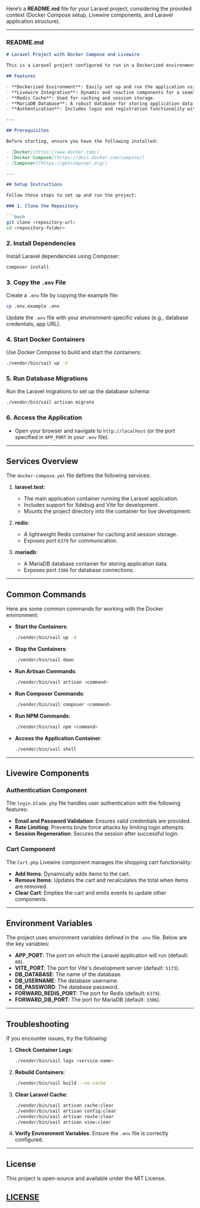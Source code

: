 Here’s a **README.md** file for your Laravel project, considering the provided context (Docker Compose setup, Livewire components, and Laravel application structure).

---

### README.md

```markdown
# Laravel Project with Docker Compose and Livewire

This is a Laravel project configured to run in a Dockerized environment using Laravel Sail. It includes Livewire components for dynamic functionality and a Redis cache for improved performance.

## Features

- **Dockerized Environment**: Easily set up and run the application using Docker Compose.
- **Livewire Integration**: Dynamic and reactive components for a seamless user experience.
- **Redis Cache**: Used for caching and session storage.
- **MariaDB Database**: A robust database for storing application data.
- **Authentication**: Includes login and registration functionality with rate limiting.

---

## Prerequisites

Before starting, ensure you have the following installed:

- [Docker](https://www.docker.com/)
- [Docker Compose](https://docs.docker.com/compose/)
- [Composer](https://getcomposer.org/)

---

## Setup Instructions

Follow these steps to set up and run the project:

### 1. Clone the Repository

```bash
git clone <repository-url>
cd <repository-folder>
```

### 2. Install Dependencies

Install Laravel dependencies using Composer:

```bash
composer install
```

### 3. Copy the `.env` File

Create a `.env` file by copying the example file:

```bash
cp .env.example .env
```

Update the `.env` file with your environment-specific values (e.g., database credentials, app URL).

### 4. Start Docker Containers

Use Docker Compose to build and start the containers:

```bash
./vendor/bin/sail up -d
```

### 5. Run Database Migrations

Run the Laravel migrations to set up the database schema:

```bash
./vendor/bin/sail artisan migrate
```

### 6. Access the Application

- Open your browser and navigate to `http://localhost` (or the port specified in `APP_PORT` in your `.env` file).

---

## Services Overview

The `docker-compose.yml` file defines the following services:

1. **laravel.test**:
   - The main application container running the Laravel application.
   - Includes support for Xdebug and Vite for development.
   - Mounts the project directory into the container for live development.

2. **redis**:
   - A lightweight Redis container for caching and session storage.
   - Exposes port `6379` for communication.

3. **mariadb**:
   - A MariaDB database container for storing application data.
   - Exposes port `3306` for database connections.

---

## Common Commands

Here are some common commands for working with the Docker environment:

- **Start the Containers**:
  ```bash
  ./vendor/bin/sail up -d
  ```

- **Stop the Containers**:
  ```bash
  ./vendor/bin/sail down
  ```

- **Run Artisan Commands**:
  ```bash
  ./vendor/bin/sail artisan <command>
  ```

- **Run Composer Commands**:
  ```bash
  ./vendor/bin/sail composer <command>
  ```

- **Run NPM Commands**:
  ```bash
  ./vendor/bin/sail npm <command>
  ```

- **Access the Application Container**:
  ```bash
  ./vendor/bin/sail shell
  ```

---

## Livewire Components

### Authentication Component

The `login.blade.php` file handles user authentication with the following features:

- **Email and Password Validation**: Ensures valid credentials are provided.
- **Rate Limiting**: Prevents brute force attacks by limiting login attempts.
- **Session Regeneration**: Secures the session after successful login.

### Cart Component

The `Cart.php` Livewire component manages the shopping cart functionality:

- **Add Items**: Dynamically adds items to the cart.
- **Remove Items**: Updates the cart and recalculates the total when items are removed.
- **Clear Cart**: Empties the cart and emits events to update other components.

---

## Environment Variables

The project uses environment variables defined in the `.env` file. Below are the key variables:

- **APP_PORT**: The port on which the Laravel application will run (default: `80`).
- **VITE_PORT**: The port for Vite's development server (default: `5173`).
- **DB_DATABASE**: The name of the database.
- **DB_USERNAME**: The database username.
- **DB_PASSWORD**: The database password.
- **FORWARD_REDIS_PORT**: The port for Redis (default: `6379`).
- **FORWARD_DB_PORT**: The port for MariaDB (default: `3306`).

---

## Troubleshooting

If you encounter issues, try the following:

1. **Check Container Logs**:
   ```bash
   ./vendor/bin/sail logs <service-name>
   ```

2. **Rebuild Containers**:
   ```bash
   ./vendor/bin/sail build --no-cache
   ```

3. **Clear Laravel Cache**:
   ```bash
   ./vendor/bin/sail artisan cache:clear
   ./vendor/bin/sail artisan config:clear
   ./vendor/bin/sail artisan route:clear
   ./vendor/bin/sail artisan view:clear
   ```

4. **Verify Environment Variables**:
   Ensure the `.env` file is correctly configured.

---

## License

This project is open-source and available under the MIT License.

[LICENSE](LICENSE.MD)
---
